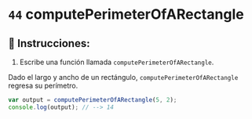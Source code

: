 # `44` computePerimeterOfARectangle

## 📝 Instrucciones:

1. Escribe una función llamada `computePerimeterOfARectangle`.

Dado el largo y ancho de un rectángulo, `computePerimeterOfARectangle` regresa su perímetro.

```Javascript
var output = computePerimeterOfARectangle(5, 2);
console.log(output); // --> 14
```